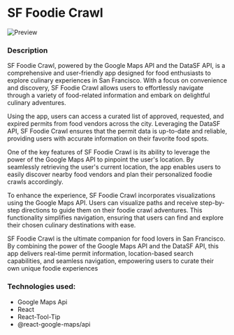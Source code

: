 # SF Foodie Crawl

![Preview](./public/screenshots/application_demo.png "Preview")

### Description

SF Foodie Crawl, powered by the Google Maps API and the DataSF API, is a comprehensive and user-friendly app designed for food enthusiasts to explore culinary experiences in San Francisco. With a focus on convenience and discovery, SF Foodie Crawl allows users to effortlessly navigate through a variety of food-related information and embark on delightful culinary adventures.

Using the app, users can access a curated list of approved, requested, and expired permits from food vendors across the city. Leveraging the DataSF API, SF Foodie Crawl ensures that the permit data is up-to-date and reliable, providing users with accurate information on their favorite food spots.

One of the key features of SF Foodie Crawl is its ability to leverage the power of the Google Maps API to pinpoint the user's location. By seamlessly retrieving the user's current location, the app enables users to easily discover nearby food vendors and plan their personalized foodie crawls accordingly.

To enhance the experience, SF Foodie Crawl incorporates visualizations using the Google Maps API. Users can visualize paths and receive step-by-step directions to guide them on their foodie crawl adventures. This functionality simplifies navigation, ensuring that users can find and explore their chosen culinary destinations with ease.

SF Foodie Crawl is the ultimate companion for food lovers in San Francisco. By combining the power of the Google Maps API and the DataSF API, this app delivers real-time permit information, location-based search capabilities, and seamless navigation, empowering users to curate their own unique foodie experiences

### Technologies used:

- Google Maps Api
- React
- React-Tool-Tip
- @react-google-maps/api
